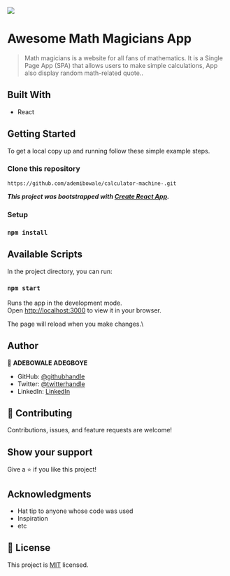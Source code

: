 ![](https://img.shields.io/badge/Microverse-blueviolet)

# Awesome Math Magicians App

>Math magicians is a website for all fans of mathematics. It is a Single Page App (SPA) that allows users to make simple calculations, App also display random math-related quote..


## Built With

- React

## Getting Started

To get a local copy up and running follow these simple example steps.

### Clone this repository

```
https://github.com/ademibowale/calculator-machine-.git
```
***This project was bootstrapped with [Create React App](https://github.com/facebook/create-react-app).***

### Setup
### ``` npm install ```

## Available Scripts

In the project directory, you can run:

### `npm start`

Runs the app in the development mode.\
Open [http://localhost:3000](http://localhost:3000) to view it in your browser.

The page will reload when you make changes.\

## Author

👤 **ADEBOWALE ADEGBOYE**

- GitHub: [@githubhandle](https://github.com/ademibowale)
- Twitter: [@twitterhandle](https://twitter.com/Ademibowale1)
- LinkedIn: [LinkedIn](https://www.linkedin.com/in/adebowale-adegboye-143568221/)

## 🤝 Contributing

Contributions, issues, and feature requests are welcome!

## Show your support

Give a ⭐️ if you like this project!

## Acknowledgments

- Hat tip to anyone whose code was used
- Inspiration
- etc

## 📝 License

This project is [MIT](./MIT.md) licensed.